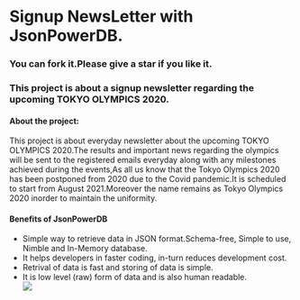 <h1>Signup NewsLetter with JsonPowerDB.</h1>

<h3>You can fork it.Please give a star if you like it.</h3>


<h3>This project is about a signup newsletter regarding the upcoming TOKYO OLYMPICS 2020.

<h4>About the project:</h4>
<p>This project is about everyday newsletter about the upcoming TOKYO OLYMPICS 2020.The results and important news regarding the olympics will be sent to the registered emails everyday along with any milestones achieved during the events,As all us know that the Tokyo Olympics 2020 has been postponed  from 2020 due to the Covid pandemic.It is scheduled to start from August 2021.Moreover the name remains as Tokyo Olympics 2020 inorder to maintain the uniformity.</p>

<h4>Benefits of JsonPowerDB</h4>
<ul>
<li>Simple way to retrieve data in JSON format.</li.
<li>Schema-free, Simple to use, Nimble and In-Memory database.</li>
<li>It helps developers in faster coding, in-turn reduces development cost.</li>
<li>Retrival of data is fast and storing of data is simple.</li>
<li>It is low level (raw) form of data and is also human readable.</li>
  <img src="public_html/Screenshot(190).png"</img>
